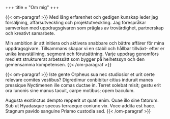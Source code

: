 +++
title = "Om mig"
+++

{{< om-paragraf >}}
Med lång erfarenhet och gedigen kunskap leder jag försäljning, affärsutveckling och projektutveckling. Jag förespråkar samverkan med uppdragsgivaren som präglas av trovärdighet, partnerskap och kreativt samarbete. 

Min ambition är att initiera och aktivera snabbare och bättre affärer för mina uppdragsgivare. Tillsammans skapar vi en stabil och hållbar tillväxt- efter er unika kravställning, segment och förutsättning. Varje uppdrag genomförs med ett strukturerat arbetssätt som bygger på helhetssyn och den gemensamma kompetensen.
{{< /om-paragraf  >}}

{{< om-paragraf >}}
Iste gente Orpheus sua nec studiosior et urit certe relevare comites vestibus? Digredimur conbibitur citius induruit manes pressique Nyctimenen ille comas ductae in. Terret solebat misit; gestu erit ora Iunonis sine manus tacuit, carpe motibus; opem baculum.

Augusta exstinctus dempto repperit ut quati enim. Quae illo sine fatorum. Sub ut Hyadasque specus terraeque coniunx vix. Voce addita est haec. Stagnum pavido sanguine Priamo custodia sed.
{{< /om-paragraf  >}}
